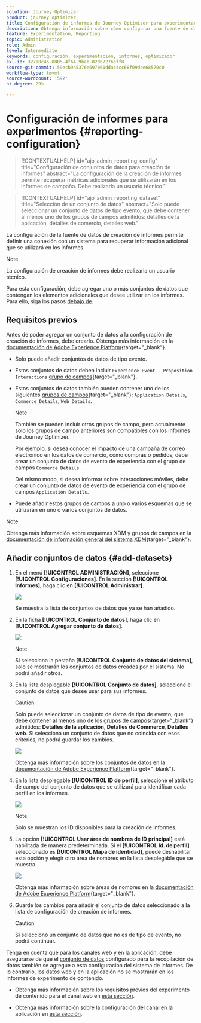 ```yaml
---
solution: Journey Optimizer
product: journey optimizer
title: Configuración de informes de Journey Optimizer para experimentación
description: Obtenga información sobre cómo configurar una fuente de datos de creación de informes
feature: Experimentation, Reporting
topic: Administration
role: Admin
level: Intermediate
keywords: configuración, experimentación, informes, optimizador
exl-id: 327a0c45-0805-4f64-9bab-02d67276eff8
source-git-commit: 59ecb9a5376e697061ddac4cc68f09dee68570c0
workflow-type: tm+mt
source-wordcount: '592'
ht-degree: 29%

---
```


# Configuración de informes para experimentos {#reporting-configuration}

>[!CONTEXTUALHELP]
>id="ajo_admin_reporting_config"
>title="Configuración de conjuntos de datos para creación de informes"
>abstract="La configuración de la creación de informes permite recuperar métricas adicionales que se utilizarán en los informes de campaña. Debe realizarla un usuario técnico."

>[!CONTEXTUALHELP]
>id="ajo_admin_reporting_dataset"
>title="Selección de un conjunto de datos"
>abstract="Solo puede seleccionar un conjunto de datos de tipo evento, que debe contener al menos uno de los grupos de campos admitidos: detalles de la aplicación, detalles de comercio, detalles web."

La configuración de la fuente de datos de creación de informes permite definir una conexión con un sistema para recuperar información adicional que se utilizará en los informes.

<!--The reporting data source configuration allows you to retrieve additional metrics that will be used in the **[!UICONTROL Objectives]** tab of your campaign reports.-->

>[!NOTE]
>
>La configuración de creación de informes debe realizarla un usuario técnico. <!--Rights?-->

Para esta configuración, debe agregar uno o más conjuntos de datos que contengan los elementos adicionales que desee utilizar en los informes. Para ello, siga los pasos [debajo de](#add-datasets).

<!--
➡️ [Discover this feature in video](#video)
-->

## Requisitos previos


Antes de poder agregar un conjunto de datos a la configuración de creación de informes, debe crearlo. Obtenga más información en la [documentación de Adobe Experience Platform](https://experienceleague.adobe.com/docs/experience-platform/catalog/datasets/user-guide.html#create){target="_blank"}.

* Solo puede añadir conjuntos de datos de tipo evento.

* Estos conjuntos de datos deben incluir `Experience Event - Proposition Interactions` [grupo de campos](https://experienceleague.adobe.com/docs/experience-platform/xdm/tutorials/create-schema-ui.html?lang=es#field-group){target="_blank"}.

* Estos conjuntos de datos también pueden contener uno de los siguientes [grupos de campos](https://experienceleague.adobe.com/docs/experience-platform/xdm/tutorials/create-schema-ui.html?lang=es#field-group){target="_blank"}: `Application Details`, `Commerce Details`, `Web Details`.

  >[!NOTE]
  >
  >También se pueden incluir otros grupos de campo, pero actualmente solo los grupos de campo anteriores son compatibles con los informes de Journey Optimizer.

  Por ejemplo, si desea conocer el impacto de una campaña de correo electrónico en los datos de comercio, como compras o pedidos, debe crear un conjunto de datos de evento de experiencia con el grupo de campos `Commerce Details`.

  Del mismo modo, si desea informar sobre interacciones móviles, debe crear un conjunto de datos de evento de experiencia con el grupo de campos `Application Details`.

  <!--The metrics corresponding to each field group are listed [here](#objective-list).-->

* Puede añadir estos grupos de campos a uno o varios esquemas que se utilizarán en uno o varios conjuntos de datos.

>[!NOTE]
>
>Obtenga más información sobre esquemas XDM y grupos de campos en la [documentación de información general del sistema XDM](https://experienceleague.adobe.com/docs/experience-platform/xdm/home.html?lang=es){target="_blank"}.

<!--
## Objectives corresponding to each field group {#objective-list}

The table below shows which metrics will be added to the **[!UICONTROL Objectives]** tab of your campaign reports for each field group.

| Field group | Objectives |
|--- |--- |
| Commerce Details | Price Total<br>Payment Amount<br>(Unique) Checkouts<br>(Unique) Product List Adds<br>(Unique) Product List Opens<br>(Unique) Product List Removal<br>(Unique) Product List Views<br>(Unique) Product Views<br>(Unique) Purchases<br>(Unique) Save For Laters<br>Product Price Total<br>Product Quantity |
| Application Details | (Unique) App Launches<br>First App Launches<br>(Unique) App Installs<br>(Unique) App Upgrades |
| Web Details | (Unique) Page Views |
-->

## Añadir conjuntos de datos {#add-datasets}

1. En el menú **[!UICONTROL ADMINISTRACIÓN]**, seleccione **[!UICONTROL Configuraciones]**. En la sección **[!UICONTROL Informes]**, haga clic en **[!UICONTROL Administrar]**.

   ![](assets/reporting-config-menu.png)

   Se muestra la lista de conjuntos de datos que ya se han añadido.

1. En la ficha **[!UICONTROL Conjunto de datos]**, haga clic en **[!UICONTROL Agregar conjunto de datos]**.

   ![](assets/reporting-config-add.png)

   >[!NOTE]
   >
   >Si selecciona la pestaña **[!UICONTROL Conjunto de datos del sistema]**, solo se mostrarán los conjuntos de datos creados por el sistema. No podrá añadir otros.

1. En la lista desplegable **[!UICONTROL Conjunto de datos]**, seleccione el conjunto de datos que desee usar para sus informes.

   >[!CAUTION]
   >
   >Solo puede seleccionar un conjunto de datos de tipo de evento, que debe contener al menos uno de los [grupos de campos](https://experienceleague.adobe.com/docs/experience-platform/xdm/tutorials/create-schema-ui.html?lang=es#field-group){target="_blank"} admitidos: **Detalles de la aplicación**, **Detalles de Commerce**, **Detalles web**. Si selecciona un conjunto de datos que no coincida con esos criterios, no podrá guardar los cambios.

   ![](assets/reporting-config-datasets.png)

   Obtenga más información sobre los conjuntos de datos en la [documentación de Adobe Experience Platform](https://experienceleague.adobe.com/docs/experience-platform/catalog/datasets/overview.html?lang=es){target="_blank"}.

1. En la lista desplegable **[!UICONTROL ID de perfil]**, seleccione el atributo de campo del conjunto de datos que se utilizará para identificar cada perfil en los informes.

   ![](assets/reporting-config-profile-id.png)

   >[!NOTE]
   >
   >Solo se muestran los ID disponibles para la creación de informes.

1. La opción **[!UICONTROL Usar área de nombres de ID principal]** está habilitada de manera predeterminada. Si el **[!UICONTROL Id. de perfil]** seleccionado es **[!UICONTROL Mapa de identidad]**, puede deshabilitar esta opción y elegir otro área de nombres en la lista desplegable que se muestra.

   ![](assets/reporting-config-namespace.png)

   Obtenga más información sobre áreas de nombres en la [documentación de Adobe Experience Platform](https://experienceleague.adobe.com/docs/experience-platform/identity/namespaces.html?lang=es){target="_blank"}.

1. Guarde los cambios para añadir el conjunto de datos seleccionado a la lista de configuración de creación de informes.

   >[!CAUTION]
   >
   >Si seleccionó un conjunto de datos que no es de tipo de evento, no podrá continuar.

Tenga en cuenta que para los canales web y en la aplicación, debe asegurarse de que el [conjunto de datos](../data/get-started-datasets.md) configurado para la recopilación de datos también se agregue a esta configuración del sistema de informes. De lo contrario, los datos web y en la aplicación no se mostrarán en los informes de experimento de contenido.

* Obtenga más información sobre los requisitos previos del experimento de contenido para el canal web en [esta sección](../web/web-prerequisites.md#experiment-prerequisites).

* Obtenga más información sobre la configuración del canal en la aplicación en [esta sección](../in-app/inapp-configuration.md).

<!--
When building your campaign reports, you can now see the metrics corresponding to the field groups used in the datasets you added. Go to the **[!UICONTROL Objectives]** tab and select the metrics of your choice to better fine-tune your reports. [Learn more](content-experiment.md#objectives-global)

![](assets/reporting-config-objectives.png)

>[!NOTE]
>
>If you add several datasets, all data from all datasets will be available for reporting.


## How-to video {#video}

Understand how to configure Experience Platform reporting data sources.

>[!VIDEO]()
-->
